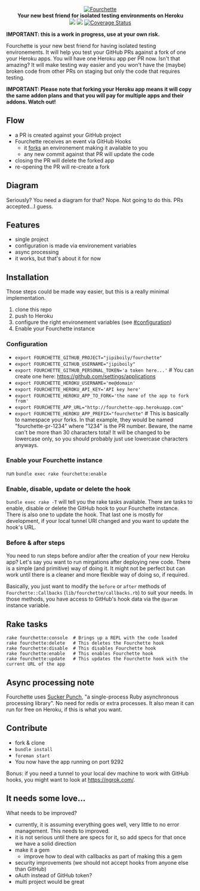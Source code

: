 <p align="center">
  <a href="https://github.com/jipiboily/fourchette">
    <img src="http://i.imgur.com/qF38wyb.png" alt="Fourchette" />
  </a>
  <br />
  <b>Your new best friend for isolated testing environments on Heroku</b>
  <br />
  <a href="https://codeclimate.com/github/jipiboily/fourchette"><img src="https://codeclimate.com/github/jipiboily/fourchette.png" /></a>
  <a href="https://github.com/jipiboily/fourchette"><img src="https://travis-ci.org/jipiboily/fourchette.png?branch=master" /></a>
  <a href='https://coveralls.io/r/jipiboily/fourchette'><img src='https://coveralls.io/repos/jipiboily/fourchette/badge.png' alt='Coverage Status' /></a>
</p>

**IMPORTANT: this is a work in progress, use at your own risk.**

Fourchette is your new best friend for having isolated testing environements. It will help you test your GitHub PRs against a fork of one your Heroku apps. You will have one Heroku app per PR now. Isn't that amazing? It will make testing way easier and you won't have the (maybe) broken code from other PRs on staging but only the code that requires testing.

**IMPORTANT: Please note that forking your Heroku app means it will copy the same addon plans and that you will pay for multiple apps and their addons. Watch out!**

## Flow

- a PR is created against your GitHub project
- Fourchette receives an event via GitHub Hooks
  - it [forks](https://devcenter.heroku.com/articles/fork-app) an environement making it available to you
  - any new commit against that PR will update the code
- closing the PR will delete the forked app
- re-opening the PR will re-create a fork

## Diagram

Seriously? You need a diagram for that? Nope. Not going to do this. PRs accepted...I guess.

## Features
- single project
- configuration is made via environement variables
- async processing
- it works, but that's about it for now

## Installation

Those steps could be made way easier, but this is a really minimal implementation.

1. clone this repo
2. push to Heroku
3. configure the right environement variables (see [#configuration](#configuration))
4. Enable your Fourchette instance

### Configuration

- `export FOURCHETTE_GITHUB_PROJECT="jipiboily/fourchette"`
- `export FOURCHETTE_GITHUB_USERNAME="jipiboily"`
- `export FOURCHETTE_GITHUB_PERSONAL_TOKEN='a token here...'` # You can create one here: https://github.com/settings/applications
- `export FOURCHETTE_HEROKU_USERNAME='me@domain'`
- `export FOURCHETTE_HEROKU_API_KEY='API key here'`
- `export FOURCHETTE_HEROKU_APP_TO_FORK='the name of the app to fork from'`
- `export FOURCHETTE_APP_URL="http://fourchette-app.herokuapp.com"`
- `export FOURCHETTE_HEROKU_APP_PREFIX="fourchette"` # This is basically to namespace your forks. In that example, they would be named "fourchette-pr-1234" where "1234" is the PR number. Beware, the name can't be more than 30 characters total! It will be changed to be lowercase only, so you should probably just use lowercase characters anyways.

### Enable your Fourchette instance

run `bundle exec rake fourchette:enable`

### Enable, disable, update or delete the hook

`bundle exec rake -T` will tell you the rake tasks available. There are tasks to enable, disable or delete the GitHub hook to your Fourchette instance. There is also one to update the hook. That last one is mostly for development, if your local tunnel URl changed and you want to update the hook's URL.

### Before & after steps

You need to run steps before and/or after the creation of your new Heroku app? Let's say you want to run mirgations after deploying new code. There is a simple (and primitive) way of doing it. It might not be perfect but can work until there is a cleaner and more flexible way of doing so, if required.

Basically, you just want to modify the `before` or `after` methods of `Fourchette::Callbacks` (`lib/fourchette/callbacks.rb`) to suit your needs. In those methods, you have access to GitHub's hook data via the `@param` instance variable.

## Rake tasks

```
rake fourchette:console  # Brings up a REPL with the code loaded
rake fourchette:delete   # This deletes the Fourchette hook
rake fourchette:disable  # This disables Fourchette hook
rake fourchette:enable   # This enables Fourchette hook
rake fourchette:update   # This updates the Fourchette hook with the current URL of the app
```

## Async processing note

Fourchette uses [Sucker Punch](https://github.com/brandonhilkert/sucker_punch), "a single-process Ruby asynchronous processing library". No need for redis or extra processes. It also mean it can run for free on Heroku, if this is what you want.

## Contribute

- fork & clone
- `bundle install`
- `foreman start`
- You now have the app running on port 9292

Bonus: if you need a tunnel to your local dev machine to work with GitHub hooks, you might want to look at https://ngrok.com/.

## It needs some love...

What needs to be improved?

- currently, it is assuming everything goes well, very little to no error management. This needs to improved.
- it is not serious until there are specs for it, so add specs for that once we have a solid direction
- make it a gem
  - improve how to deal with callbacks as part of making this a gem
- security improvements (we should not accept hooks from anyone else than GitHub)
- oAuth instead of GitHub token?
- multi project would be great
